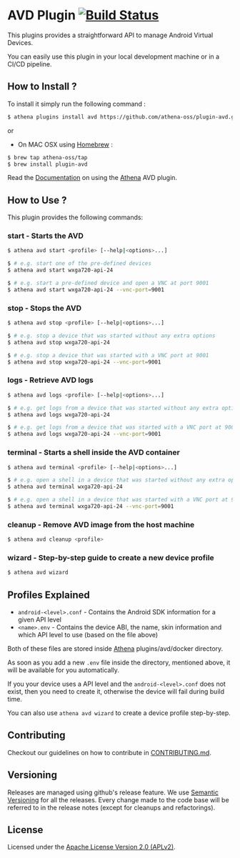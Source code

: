 # AVD Plugin [![Build Status](https://travis-ci.org/athena-oss/plugin-avd.svg?branch=master)](https://travis-ci.org/athena-oss/plugin-avd)

This plugins provides a straightforward API to manage Android Virtual Devices.

You can easily use this plugin in your local development machine or in a CI/CD pipeline.

## How to Install ?

To install it simply run the following command :

```bash
$ athena plugins install avd https://github.com/athena-oss/plugin-avd.git
```

or

* On MAC OSX using [Homebrew](http://brew.sh/) :
```bash
$ brew tap athena-oss/tap
$ brew install plugin-avd
```

Read the [Documentation](http://athena-oss.github.io/plugin-avd) on using the [Athena](https://github.com/athena-oss/athena) AVD plugin.

## How to Use ?

This plugin provides the following commands:

### start - Starts the AVD

```bash
$ athena avd start <profile> [--help|<options>...]

$ # e.g. start one of the pre-defined devices
$ athena avd start wxga720-api-24

$ # e.g. start a pre-defined device and open a VNC at port 9001
$ athena avd start wxga720-api-24 --vnc-port=9001
```

### stop - Stops the AVD

```bash
$ athena avd stop <profile> [--help|<options>...]

$ # e.g. stop a device that was started without any extra options
$ athena avd stop wxga720-api-24

$ # e.g. stop a device that was started with a VNC port at 9001
$ athena avd stop wxga720-api-24 --vnc-port=9001
```

### logs - Retrieve AVD logs

```bash
$ athena avd logs <profile> [--help|<options>...]

$ # e.g. get logs from a device that was started without any extra options
$ athena avd logs wxga720-api-24

$ # e.g. get logs from a device that was started with a VNC port at 9001
$ athena avd logs wxga720-api-24 --vnc-port=9001
```

### terminal - Starts a shell inside the AVD container

```bash
$ athena avd terminal <profile> [--help|<options>...]

$ # e.g. open a shell in a device that was started without any extra options
$ athena avd terminal wxga720-api-24

$ # e.g. open a shell in a device that was started with a VNC port at 9001
$ athena avd terminal wxga720-api-24 --vnc-port=9001
```

### cleanup - Remove AVD image from the host machine

```bash
$ athena avd cleanup <profile>
```

### wizard - Step-by-step guide to create a new device profile

```bash
$ athena avd wizard
```

## Profiles Explained

* `android-<level>.conf` - Contains the Android SDK information for a given API level
* `<name>.env` - Contains the device ABI, the name, skin information and which API level to use (based on the file above)

Both of these files are stored inside [Athena](https://github.com/athena-oss/athena) plugins/avd/docker directory.

As soon as you add a new `.env` file inside the directory, mentioned above, it will be available for you automatically.

If you your device uses a API level and the `android-<level>.conf` does not exist, then you need to create it, otherwise the device will fail during build time.

You can also use `athena avd wizard` to create a device profile step-by-step.

## Contributing

Checkout our guidelines on how to contribute in [CONTRIBUTING.md](CONTRIBUTING.md).

## Versioning

Releases are managed using github's release feature. We use [Semantic Versioning](http://semver.org) for all
the releases. Every change made to the code base will be referred to in the release notes (except for
cleanups and refactorings).

## License

Licensed under the [Apache License Version 2.0 (APLv2)](LICENSE).
